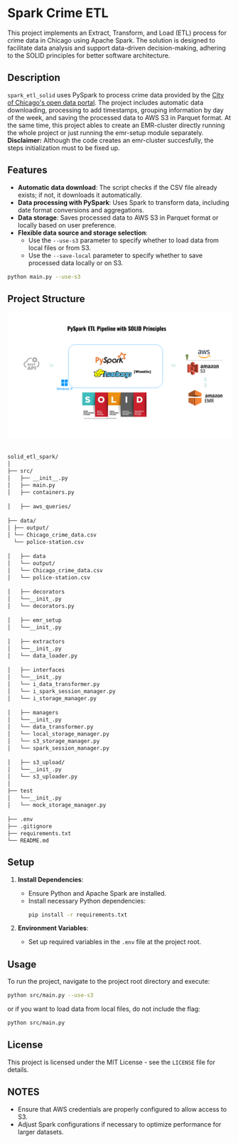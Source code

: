 # Spark Crime ETL

This project implements an Extract, Transform, and Load (ETL) process for crime data in Chicago using Apache Spark. The solution is designed to facilitate data analysis and support data-driven decision-making, adhering to the SOLID principles for better software architecture.

## Description

`spark_etl_solid` uses PySpark to process crime data provided by the [City of Chicago's open data portal](https://data.cityofchicago.org/Public-Safety/Crimes-2001-to-Present/ijzp-q8t2/about_data). The project includes automatic data downloading, processing to add timestamps, grouping information by day of the week, and saving the processed data to AWS S3 in Parquet format.
At the same time, this project ables to create an EMR-cluster directly running the whole project or just running the emr-setup module separately. 
**Disclaimer:** Although the code creates an emr-cluster succesfully, the steps initialization must to be fixed up.

## Features

- **Automatic data download**: The script checks if the CSV file already exists; if not, it downloads it automatically.
- **Data processing with PySpark**: Uses Spark to transform data, including date format conversions and aggregations.
- **Data storage**: Saves processed data to AWS S3 in Parquet format or locally based on user preference.
- **Flexible data source and storage selection**: 
  - Use the `--use-s3` parameter to specify whether to load data from local files or from S3.
  - Use the `--save-local` parameter to specify whether to save processed data locally or on S3.
 ```bash
python main.py --use-s3 
```
## Project Structure
![Project_architecture.png](src/Assets/Project_architecture.png)
```

solid_etl_spark/
│
├── src/
│   ├── __init__.py
│   ├── main.py
│   ├── containers.py

│   ├── aws_queries/

├── data/
│ ├── output/
│ └── Chicago_crime_data.csv
  └── police-station.csv

│   ├── data
│   └── output/
│   └── Chicago_crime_data.csv
│   └── police-station.csv

│   ├── decorators
│   └──__init_.py
│   └── decorators.py

│   ├── emr_setup
│   └──__init_.py

│   ├── extractors
│   └──__init_.py
│   └── data_loader.py

│   ├── interfaces
│   └──__init_.py
│   └── i_data_transformer.py
│   └── i_spark_session_manager.py
│   └── i_storage_manager.py

│   ├── managers
│   └──__init_.py
│   └── data_transformer.py
│   └── local_storage_manager.py
│   └── s3_storage_manager.py
│   └── spark_session_manager.py

│   ├── s3_upload/
│   └──__init_.py
│   └── s3_uploader.py
│
├── test
│   └──__init_.py
│   └── mock_storage_manager.py

├── .env
├── .gitignore
├── requirements.txt
└── README.md

```

## Setup

1. **Install Dependencies**:
   - Ensure Python and Apache Spark are installed.
   - Install necessary Python dependencies:
     ```bash
     pip install -r requirements.txt
     ```

2. **Environment Variables**:
   - Set up required variables in the `.env` file at the project root.

## Usage

To run the project, navigate to the project root directory and execute:

```bash
python src/main.py --use-s3
```
or if you want to load data from local files, do not include the flag:
```bash
python src/main.py
```

## License

This project is licensed under the MIT License - see the `LICENSE` file for details.

## NOTES

- Ensure that AWS credentials are properly configured to allow access to S3.
- Adjust Spark configurations if necessary to optimize performance for larger datasets.
